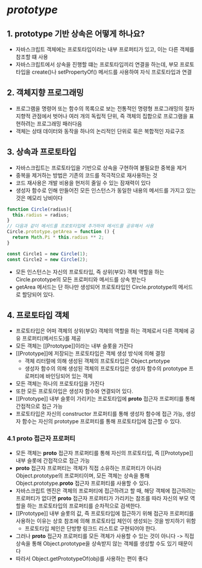 # ***prototype***
## 1. prototype 기반 상속은 어떻게 하나요?
- 자바스크립트 객체에는 프로토타입이라는 내부 프로퍼티가 있고, 이는 다른 객체를 참조할 떄 사용
- 자바스크립트에서 상속을 진행할 떄는 프로토타입끼리 연결을 하는데, 부모 프로토타입을 create()나 setPropertyOf() 메서드를 사용하여 자식 프로토타입과 연결

## 2. 객체지향 프로그래밍
- 프로그램을 명령어 또는 함수의 목록으로 보는 전통적인 명령형 프로그래밍의 절차지향적 관점에서 벗어나 여러 개의 독립적 단위, 즉 객체의 집합으로 프로그램을 표현하려는 프로그래밍 패러다음
- 객체는 상태 데이터와 동작을 하나의 논리적인 단위로 묶은 복합적인 자료구조

## 3. 상속과 프로토타입
- 자바스크립트는 프로토타입을 기반으로 상속을 구현하여 불필요한 중복을 제거
- 중복을 제거하는 방법은 기존의 코드를 적극적으로 재사용하는 것
- 코드 재사용은 개발 비용을 현저히 줄일 수 있는 잠재력이 있다
- 생성자 함수로 인해 만들어진 모든 인스턴스가 동일한 내용의 메서드를 가지고 있는 것은 메모리 낭비이다
```js
function Circle(radius){
  this.radius = radius;
}
// 다음과 같이 메서드를 프로토타입에 추가하여 메서드를 공유해서 사용
Circle.prototype.getArea = function () {
  return Math.Pi * this.radius ** 2;
}

const Circle1 = new Circle(1);
const Circle2 = new Circle(2);
```
- 모든 인스턴스는 자신의 프로토타입, 즉 상위(부모) 객체 역할을 하는 Circle.prototype의 모든 프로퍼티와 메서드를 상속 받는다
- getArea 메서드는 단 하나만 생성되어 프로토타입인 Circle.prototype의 메서드로 할당되어 있다.

## 4. 프로토타입 객체
- 프로토타입은 어떠 객체의 상위(부모) 객체의 역할을 하는 객체로서 다른 객체에 공유 프로퍼티(메서드도)를 제공
- 모든 객체는 [[Prototype]]이라는 내부 슬롯을 가진다
- [[Prototype]]에 저장되는 프로토타입은 객체 생성 방식에 의해 결정
  - 객체 리터럴에 의해 생성된 객체의 프로토타입은 Object.prtotype
  - 생성자 함수의 의해 생성된 객체의 프로토타입은 생성자 함수의 prototype 프로퍼티에 바인딩되어 있는 객체
- 모든 객체는 하나의 프로토타입을 가진다
- 또한 모든 프로토아입은 생성자 함수와 연결되어 있다.
- [[Prototype]] 내부 슬롯이 가리키는 프로토타입에 __proto__ 접근자 프로퍼티를 통해 간접적으로 접근 가능
- 프로토타입은 자신의 constructor 프로퍼티를 통해 생성자 함수에 접근 가능, 생성자 함수는 자신의 prototype 프로퍼티를 통해 프로토타입에 접근할 수 있다.

### 4.1 __proto__ 접근자 프로퍼티
- 모든 객체는 __proto__ 접근자 프로퍼티를 통해 자신의 프로토타입, 즉 [[Prototype]] 내부 슬롯에 간접적으로 접근 가능
- __proto__ 접근자 프로퍼티는 객체가 직접 소유하는 프로퍼티가 아니라 Object.prototype의 프로퍼티이며, 모든 객체는 상속을 통해 Object.prototype.__proto__ 접근자 프로퍼티를 사용할 수 있다.
- 자바스크립트 엔진은 객체의 프로퍼티에 접근하려고 할 때, 해당 객체에 접근하려는 프로퍼티가 없다면 __proto__ 접근자 프로퍼티가 가리키는 참조를 따라 자신의 부모 역할을 하는 프로토타입의 프로퍼티를 순차적으로 검색한다.
- [[Prototype]] 내부 슬롯의 값, 즉 프로토타입에 접근하기 위해 접근자 프로퍼티를 사용하는 이유는 상호 참조에 의해 프로토타입 체인이 생성되는 것을 방지하기 위함
  - 프로토타입 체인은 단방향 링크드 리스트로 구현되어야 한다.
- 그러나 __proto__ 접근자 프로퍼티를 모든 객체가 사용할 수 있는 것이 아니다 -> 직접 상속을 통해 Object.prototype을 상속받지 않는 객체를 생성할 수도 있기 때문이다
- 따라서 Object.getPrototypeOf(obj)를 사용하는 편이 좋다
